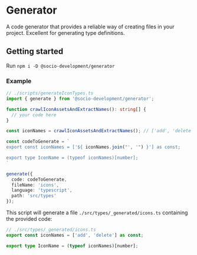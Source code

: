 # Generator

A code generator that provides a reliable way of creating files in your project. Excellent for generating type definitions.

## Getting started

Run `npm i -D @socio-development/generator`

### Example

```ts
// ./scripts/generateIconTypes.ts
import { generate } from '@socio-development/generator';

function crawlIconAssetsAndExtractNames(): string[] {
  // your code here
}

const iconNames = crawlIconAssetsAndExtractNames(); // ['add', 'delete']

const codeToGenerate = `
export const iconNames = ['${ iconNames.join("', '") }'] as const;

export type IconName = (typeof iconNames)[number];
`

generate({
  code: codeToGenerate,
  fileName: 'icons',
  language: 'typescript',
  path: 'src/types'
});
```

This script will generate a file `./src/types/_generated/icons.ts` containing the provided code:

```ts
// ./src/types/_generated/icons.ts
export const iconNames = ['add', 'delete'] as const;

export type IconName = (typeof iconNames)[number];
```
